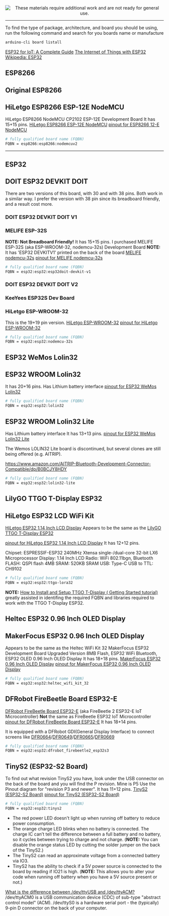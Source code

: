 <!--
Maintainer:   jeffskinnerbox@yahoo.com / www.jeffskinnerbox.me
Version:      0.0.0
-->


<div align="center">
<img src="http://www.foxbyrd.com/wp-content/uploads/2018/02/file-4.jpg" title="These materials require additional work and are not ready for general use." align="center">
</div>


-----


To find the type of package, architecture, and board you should be using,
run the following command and search for you boards name or manufacture

```bash
arduino-cli board listall
```


[ESP32 for IoT: A Complete Guide](https://www.nabto.com/guide-to-iot-esp-32/)
[The Internet of Things with ESP32](http://esp32.net/)
[Wikipedia: ESP32](https://en.wikipedia.org/wiki/ESP32)



## ESP8266

## Original ESP8266

## HiLetgo ESP8266 ESP-12E NodeMCU
HiLetgo ESP8266 NodeMCU CP2102 ESP-12E Development Board
It has 15+15 pins.
[HiLetgo ESP8266 ESP-12E NodeMCU][18]
[pinout for ESP8266 12-E NodeMCU][20]

```bash
# fully qualified board name (FQBN)
FQBN = esp8266:esp8266:nodemcuv2
```



---------



## ESP32

## DOIT ESP32 DEVKIT DOIT
There are two versions of this board, with 30 and with 38 pins.
Both work in a similar way.
I prefer the version with 38 pin since its breadboard friendly, and a result cost more.

### DOIT ESP32 DEVKIT DOIT V1
### MELIFE ESP-32S
**NOTE: Not Breadboard Friendly!**
It has 15+15 pins.
I purchased MELIFE ESP-32S (aka ESP-WROOM-32, nodemcu-32s) Development Board
**NOTE:** It has 'ESP32 DEVKITV1' printed on the back of the board
[MELIFE nodemcu-32s][13]
[pinout for MELIFE nodemcu-32s][13]

```bash
# fully qualified board name (FQBN)
FQBN = esp32:esp32:esp32doit-devkit-v1
```

### DOIT ESP32 DEVKIT DOIT V2
### KeeYees ESP32S Dev Board
### HiLetgo ESP-WROOM-32
This is the 19+19 pin version.
[HiLetgo ESP-WROOM-32][15]
[pinout for HiLetgo ESP-WROOM-32][15]

```bash
# fully qualified board name (FQBN)
FQBN = esp32:esp32:nodemcu-32s
```

## ESP32 WeMos Lolin32
## ESP32 WROOM Lolin32
It has 20+16 pins.
Has Lithium battery interface
[pinout for ESP32 WeMos Lolin32][14]

```bash
# fully qualified board name (FQBN)
FQBN = esp32:esp32:lolin32
```

## ESP32 WROOM Lolin32 Lite
Has Lithium battery interface
It has 13+13 pins.
[pinout for ESP32 WeMos Lolin32 Lite][12]

The Wemos LOLIN32 Lite board is discontinued, but several clones are still being offered
(e.g. AITRIP).

https://www.amazon.com/AITRIP-Bluetooth-Development-Connector-Compatible/dp/B0BCJY8HDY

```bash
# fully qualified board name (FQBN)
FQBN = esp32:esp32:lolin32-lite
```

## LilyGO TTGO T-Display ESP32
## HiLetgo ESP32 LCD WiFi Kit
[HiLetgo ESP32 1.14 Inch LCD Display][16]
Appears to be the same as the [LilyGO TTGO T-Display ESP32][21]

[pinout for HiLetgo ESP32 1.14 Inch LCD Display][22]
It has 12+12 pins.

Chipset: ESPRESSIF-ESP32 240MHz Xtensa single-/dual-core 32-bit LX6 Microprocessor
Display: 1.14 Inch LCD
Radio: WiFi 802.11bgn, Bluetooth
FLASH: QSPI flash 4MB
SRAM: 520KB SRAM
USB: Type-C
USB to TTL: CH9102

```bash
# fully qualified board name (FQBN)
FQBN = esp32:esp32:ttgo-lora32
```

**NOTE:** [How to Install and Setup TTGO T-Display ( Getting Started tutorial)](https://www.youtube.com/watch?v=b8254--ibmM)
greatly assisted in identifing the required FQBN and libraries required to work with the TTGO T-Display ESP32.

## Heltec ESP32 0.96 Inch OLED Display
## MakerFocus ESP32 0.96 Inch OLED Display
Appears to be the same as the Heltec WiFi Kit 32
MakerFocus ESP32 Development Board Upgraded Version 8MB Flash, ESP32 WiFi Bluetooth, ESP32 OLED 0.96 Inch OLED Display
It has 18+18 pins.
[MakerFocus ESP32 0.96 Inch OLED Display][17]
[pinout for MakerFocus ESP32 0.96 Inch OLED Display][23]

```bash
# fully qualified board name (FQBN)
FQBN = esp32:esp32:heltec_wifi_kit_32
```

## DFRobot FireBeetle Board ESP32-E
[DFRobot FireBeetle Board ESP32-E][25] (aka FireBeetle 2 ESP32-E IoT Microcontroller)
**Not** the same as FireBeetle ESP32 IoT Microcontroller
[pinout for DFRobot FireBeetle Board ESP32-E][26]
It has 18+14 pins.

It is equipped with a DFRobot GDI(General Display Interface)
to connect screens like [DFR0664][27]/[DFR0649][28]/[DFR0665][29]/[DFR0669][30]

```bash
# fully qualified board name (FQBN)
FQBN = esp32:esp32:dfrobot_firebeetle2_esp32s3
```

## TinyS2 (ESP32-S2 Board)
To find out what revision TinyS2 you have, look under the USB connector on the back of the board and you will find the P revision.
Mine is P5
Use the Pinout diagram for "revision P3 and newer".
It has 11+12 pins.
[TinyS2 (ESP32-S2 Board)][19]
[pinout for TinyS2 (ESP32-S2 Board)][24]

```bash
# fully qualified board name (FQBN)
FQBN = esp32:esp32:tinys2
```

* The red power LED doesn't light up when running off battery to reduce power consumption.
* The orange charge LED blinks when no battery is connected.
The charge IC can’t tell the difference between a full battery and no battery,
so it cycles between trying to charge and not charge.
(**NOTE:** You can disable the orange status LED by cutting the solder jumper on the back of the TinyS2.)
* The TinyS2 can read an approximate voltage from a connected battery via IO3.
* TinyS2 has the ability to check if a 5V power source is connected to the board
by reading if IO21 is high.
(**NOTE:** This allows you to alter your code when running off battery when you have a 5V source present or not.)


[What is the difference between /dev/ttyUSB and /dev/ttyACM?](https://rfc1149.net/blog/2013/03/05/what-is-the-difference-between-devttyusbx-and-devttyacmx/)
/dev/ttyACM0 is a USB communication device (CDC) of sub-type "abstract control model" (ACM).
/dev/ttyS0 is a hardware serial port - the (typically) 9-pin D connector on the back of your computer.




[10]:
[11]:
[12]:https://templates.blakadder.com/wemos_LOLIN32_Lite_v1.html
[13]:https://www.amazon.com/gp/product/B07Q576VWZ
[14]:https://www.mischianti.org/2021/02/21/esp32-wemos-lolin32-high-resolution-pinout-and-specs/
[15]:https://www.amazon.com/gp/product/B0718T232Z
[16]:https://www.amazon.com/dp/B07X1W16QS
[17]:https://www.amazon.com/gp/product/B076KJZ5QM
[18]:https://www.amazon.com/dp/B010N1SPRK
[19]:https://www.amazon.com/dp/B093CJ4V3Y
[20]:https://randomnerdtutorials.com/esp8266-pinout-reference-gpios/
[21]:https://www.amazon.com/LILYGO-T-Display-Arduino-Development-CH9102F/dp/B099MPFJ9M
[22]:hhttp://www.lilygo.cn/prod_view.aspx?TypeId=50062&Id=1400&FId=t3:50062:3
[23]:https://resource.heltec.cn/download/WiFi_Kit_32/WIFI_Kit_32_pinoutDiagram_V2.1.pdf
[24]:https://unexpectedmaker.com/tinys2
[25]:https://www.amazon.com/dp/B08VNY821Y
[26]:https://www.dfrobot.com/product-2195.html

[27]:https://www.dfrobot.com/product-2071.html
[28]:https://www.dfrobot.com/product-2072.html
[29]:https://www.dfrobot.com/product-2106.html
[30]:https://www.dfrobot.com/product-2107.html

